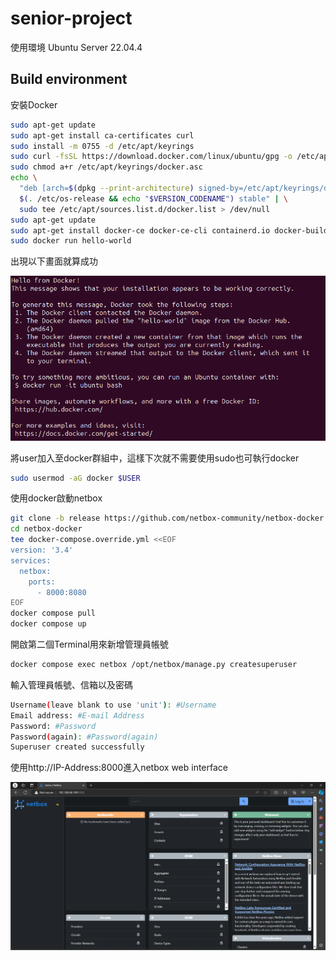 # senior-project #

使用環境
Ubuntu Server 22.04.4 

## Build environment ##

安裝Docker  

```bash
sudo apt-get update
sudo apt-get install ca-certificates curl
sudo install -m 0755 -d /etc/apt/keyrings
sudo curl -fsSL https://download.docker.com/linux/ubuntu/gpg -o /etc/apt/keyrings/docker.asc
sudo chmod a+r /etc/apt/keyrings/docker.asc
echo \
  "deb [arch=$(dpkg --print-architecture) signed-by=/etc/apt/keyrings/docker.asc] https://download.docker.com/linux/ubuntu \
  $(. /etc/os-release && echo "$VERSION_CODENAME") stable" | \
  sudo tee /etc/apt/sources.list.d/docker.list > /dev/null 
sudo apt-get update
sudo apt-get install docker-ce docker-ce-cli containerd.io docker-buildx-plugin docker-compose-plugin
sudo docker run hello-world
```

出現以下畫面就算成功

![alt text](Image/image.png)

將user加入至docker群組中，這樣下次就不需要使用sudo也可執行docker

```bash
sudo usermod -aG docker $USER
```


使用docker啟動netbox 

```bash 
git clone -b release https://github.com/netbox-community/netbox-docker.git
cd netbox-docker
tee docker-compose.override.yml <<EOF
version: '3.4'
services:
  netbox:
    ports:
      - 8000:8080
EOF
docker compose pull
docker compose up
```

開啟第二個Terminal用來新增管理員帳號

```bash
docker compose exec netbox /opt/netbox/manage.py createsuperuser 
```

輸入管理員帳號、信箱以及密碼

```bash
Username(leave blank to use 'unit'): #Username
Email address: #E-mail Address
Password: #Password
Password(again): #Password(again)
Superuser created successfully 
```

使用http://IP-Address:8000進入netbox web interface 

![alt text](Image/image1.png)